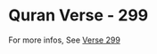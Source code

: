 # Quran Verse - 299 

For more infos, See [Verse 299](https://www.quranbookk.com/quran/search?q=299)